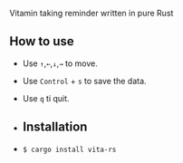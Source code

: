 Vitamin taking reminder written in pure Rust

## How to use
- Use `↑`,`←`,`↓`,`→` to move.
- Use `Control` + `s` to save the data.
- Use `q` ti quit.

- ## Installation
- ```
  $ cargo install vita-rs
  ```
